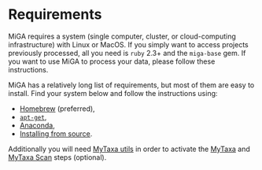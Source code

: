 # Requirements

MiGA requires a system (single computer, cluster, or cloud-computing
infrastructure) with Linux or MacOS. If you simply want to access projects
previously processed, all you need is `ruby` 2.3+ and the `miga-base` gem.
If you want to use MiGA to process your data, please follow these instructions.

MiGA has a relatively long list of requirements, but most of them are easy to
install. Find your system below and follow the instructions using:

* [Homebrew](requirements/brew.md) (preferred),
* [`apt-get`](requirements/apt-get.md),
* [Anaconda](requirements/conda.md),
* [Installing from source](requirements/source.md).

Additionally you will need [MyTaxa utils](requirements/mytaxa.md)
in order to activate the [MyTaxa](../part5/workflow.md#mytaxa) and
[MyTaxa Scan](../part5/workflow.md#mytaxa-scan) steps (optional).
